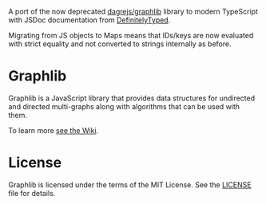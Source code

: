A port of the now deprecated [dagrejs/graphlib](https://github.com/dagrejs/graphlib) library to modern TypeScript with JSDoc documentation from [DefinitelyTyped](https://github.com/DefinitelyTyped/DefinitelyTyped/blob/master/types/graphlib/index.d.ts).

Migrating from JS objects to Maps means that IDs/keys are now evaluated with strict equality and not converted to strings internally as before.

# Graphlib

Graphlib is a JavaScript library that provides data structures for undirected
and directed multi-graphs along with algorithms that can be used with them.

To learn more [see the Wiki](https://github.com/cpettitt/graphlib/wiki).

# License

Graphlib is licensed under the terms of the MIT License. See the
[LICENSE](LICENSE) file
for details.
